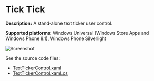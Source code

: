 Tick Tick
=========

**Description:** A stand-alone text ticker user control.

**Supported platforms:** Windows Universal (Windows Store Apps and Windows Phone 8.1), Windows Phone Silverlight

![Screenshot](https://raw.githubusercontent.com/tompaana/my-2-bits/master/TickTick/Screenshots/TickTickScreenshotSmall.png)


See the source code files:

* [TextTickerControl.xaml](https://github.com/tompaana/my-2-bits/blob/master/TickTick/TickTick/TickTick.Shared/TextTickerControl.xaml)
* [TextTickerControl.xaml.cs](https://github.com/tompaana/my-2-bits/blob/master/TickTick/TickTick/TickTick.Shared/TextTickerControl.xaml.cs)
